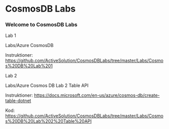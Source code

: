 # CosmosDB Labs

### Welcome to CosmosDB Labs

Lab 1

Labs/Azure CosmosDB

Instruktioner:
https://github.com/ActiveSolution/CosmosDBLabs/tree/master/Labs/Cosmos%20DB%20Lab%201

Lab 2 

Labs/Azure Cosmos DB Lab 2 Table API

Instruktioner: 
https://docs.microsoft.com/en-us/azure/cosmos-db/create-table-dotnet

Kod:
https://github.com/ActiveSolution/CosmosDBLabs/tree/master/Labs/Cosmos%20DB%20Lab%202%20Table%20API


